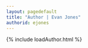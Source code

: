 ```yaml
---
layout: pagedefault
title: "Author | Evan Jones"
authorid: ejones
---
```

{% include loadAuthor.html %}
